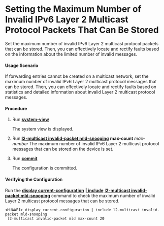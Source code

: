 Setting the Maximum Number of Invalid IPv6 Layer 2 Multicast Protocol Packets That Can Be Stored
================================================================================================

Set the maximum number of invalid IPv6 Layer 2 multicast protocol packets that can be stored. Then, you can effectively locate and rectify faults based on the information about the limited number of invalid messages.

#### Usage Scenario

If forwarding entries cannot be created on a multicast network, set the maximum number of invalid IPv6 Layer 2 multicast protocol messages that can be stored. Then, you can effectively locate and rectify faults based on statistics and detailed information about invalid Layer 2 multicast protocol messages.


#### Procedure

1. Run [**system-view**](cmdqueryname=system-view)
   
   
   
   The system view is displayed.
2. Run [**l2-multicast invalid-packet mld-snooping**](cmdqueryname=l2-multicast+invalid-packet+mld-snooping) **max-count** *max-number* The maximum number of invalid IPv6 Layer 2 multicast protocol messages that can be stored on the device is set.
3. Run [**commit**](cmdqueryname=commit)
   
   
   
   The configuration is committed.

#### Verifying the Configuration

Run the [**display current-configuration**](cmdqueryname=display+current-configuration) [**| include**](cmdqueryname=%7C+include)  [**l2-multicast invalid-packet mld-snooping**](cmdqueryname=l2-multicast+invalid-packet+mld-snooping) command to check the maximum number of invalid Layer 2 multicast protocol messages that can be stored.

```
<HUAWEI> display current-configuration | include l2-multicast invalid-packet mld-snooping
 l2-multicast invalid-packet mld max-count 20
```